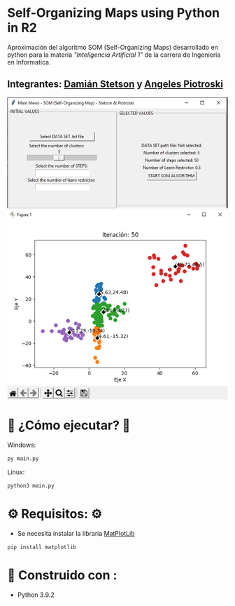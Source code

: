 # Self-Organizing Maps using Python in R2

Aproximación del algoritmo SOM (Self-Organizing Maps) desarrollado en python para la materia _"Inteligencia Artificial 1"_ de la carrera de Ingeniería en Informatica.
## Integrantes: [Damián Stetson](https://github.com/damianstetson17) y [Angeles Piotroski](https://github.com/AngelesPiotroski)
![main_menu](https://github.com/damianstetson17/SOM_in_R2/blob/master/img_src/main_wn.png)
![plot_example](https://github.com/damianstetson17/SOM_in_R2/blob/master/img_src/plot_example.png)

# 🚀 ¿Cómo ejecutar? 🚀

Windows:
```bash
py main.py
```

Linux:
```bash
python3 main.py
```

# ⚙️ Requisitos: ⚙️

* Se necesita instalar la libraria [MatPlotLib](https://matplotlib.org/)
```bash
pip install matplotlib
```

# 🔧 Construido con :

* Python 3.9.2 
